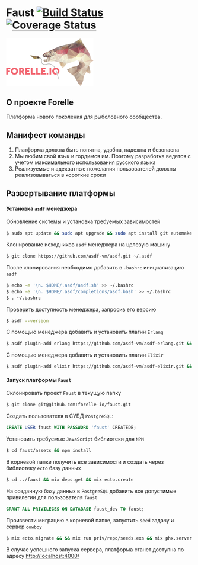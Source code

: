# Faust [![Build Status](https://api.travis-ci.com/forelle-io/faust.png?branch=master)](https://travis-ci.org/forelle-io/faust) [![Coverage Status](https://coveralls.io/repos/github/forelle-io/faust/badge.svg)](https://coveralls.io/github/forelle-io/faust)

<img src="https://github.com/forelle-io/faust/blob/master/assets/static/images/logotype.png" height="128">

## О проекте Forelle
Платформа нового поколения для рыболовного сообщества.

## Манифест команды
1. Платформа должна быть понятна, удобна, надежна и безопасна
2. Мы любим свой язык и гордимся им. Поэтому разработка ведется с учетом максимального использования русского языка
3. Реализуемые и адекватные пожелания пользователей должны реализовываться в короткие сроки

## Развертывание платформы

#### Установка `asdf` менеджера

Обновление системы и установка требуемых зависимостей
```bash
$ sudo apt update && sudo apt upgrade && sudo apt install git automake autoconf libreadline-dev libncurses-dev libssl-dev libyaml-dev libxslt-dev libffi-dev libtool unixodbc-dev openjdk-11-jre openjdk-11-jdk fop libncurses5-dev unixodbc-dev g++ libssl-dev libwxgtk3.0-dev xsltproc libwxbase3.0-dev libqt4-opengl-dev libgtk2.0-dev inotify-tools curl postgresql npm
```
Клонирование исходников `asdf` менеджера на целевую машину
```bash
$ git clone https://github.com/asdf-vm/asdf.git ~/.asdf
```

После клонирования необходимо добавить в `.bashrc` инициализацию `asdf`
```bash
$ echo -e '\n. $HOME/.asdf/asdf.sh' >> ~/.bashrc
$ echo -e '\n. $HOME/.asdf/completions/asdf.bash' >> ~/.bashrc
$ . ~/.bashrc
```

Проверить доступность менеджера, запросив его версию
```bash
$ asdf --version
```

С помощью менеджера добавить и установить плагин `Erlang`
```bash
$ asdf plugin-add erlang https://github.com/asdf-vm/asdf-erlang.git && asdf install erlang 21.3.2
```

С помощью менеджера добавить и установить плагин `Elixir`
```bash
$ asdf plugin-add elixir https://github.com/asdf-vm/asdf-elixir.git && asdf install elixir 1.8.1
```

#### Запуск платформы `Faust`

Склонировать проект `Faust` в текущую папку
```bash
$ git clone git@github.com:forelle-io/faust.git
```

Создать пользователя в СУБД `PostgreSQL`:
```sql
CREATE USER faust WITH PASSWORD 'faust' CREATEDB;
```

Установить требуемые `JavaScript` библиотеки для `NPM`
```bash
$ cd faust/assets && npm install
```

В корневой папке получить все зависимости и создать через библиотеку `ecto` базу данных
```bash
$ cd ../faust && mix deps.get && mix ecto.create
```

На созданную базу данных в `PostgreSQL` добавить все допустимые привилегии для пользователя `faust`
```sql
GRANT ALL PRIVILEGES ON DATABASE faust_dev TO faust;
```

Произвести миграцию в корневой папке, запустить `seed` задачу и сервер `cowboy`
```bash
$ mix ecto.migrate && && mix run priv/repo/seeds.exs && mix phx.server
```

В случае успешного запуска сервера, платформа станет доступна по адресу [http://localhost:4000/](http://localhost:4000/)

